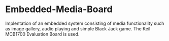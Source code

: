 # Embedded-Media-Board
Implentation of an embedded system consisting of media functionality such as image gallery, audio playing and simple Black Jack game. The Keil MCB1700 Evaluation Board is used.
